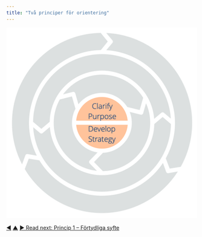 ```yaml
---
title: "Två principer för orientering"
---
```




![Two Principles for Orientation: Clarify Purpose – Develop Strategy](img/csf/csf-light-orientation.png)



<div class="bottom-nav">
<a href="ten-principles.html" title="Back to: Tio principer för att utveckla team och organisationer">◀</a> <a href="csf.html" title="Up: A Common Sense Framework for Organizations and Teams">▲</a> <a href="clarify-purpose.html" title="Read next: Princip 1 – Förtydliga syfte">▶ Read next: Princip 1 – Förtydliga syfte</a>
</div>


<script type="text/javascript">
Mousetrap.bind('g n', function() {
    window.location.href = 'clarify-purpose.html';
    return false;
});
</script>

